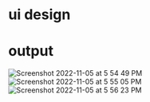 # ui design 

# output
![Screenshot 2022-11-05 at 5 54 49 PM](https://user-images.githubusercontent.com/85394576/200119983-03118a9d-a3ef-405c-9634-4569ee160485.png)
![Screenshot 2022-11-05 at 5 55 05 PM](https://user-images.githubusercontent.com/85394576/200119984-b9c01e18-c348-4b45-a627-986ae26204a6.png)
![Screenshot 2022-11-05 at 5 56 23 PM](https://user-images.githubusercontent.com/85394576/200119985-c6e2e651-1766-460f-9018-373654036191.png)


